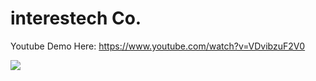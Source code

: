 # interestech Co.

Youtube Demo Here: https://www.youtube.com/watch?v=VDvibzuF2V0

![](Images/interestechdemo.png)

